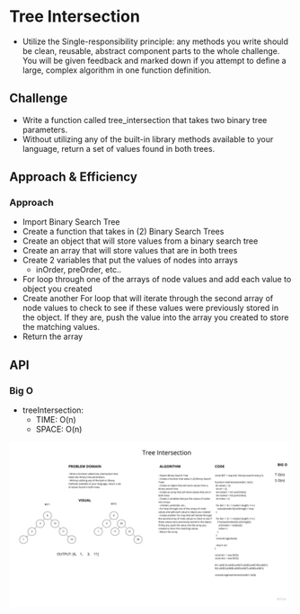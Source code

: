 # Tree Intersection
<!-- Short summary or background information -->
- Utilize the Single-responsibility principle: any methods you write should be clean, reusable, abstract component parts to the whole challenge. You will be given feedback and marked down if you attempt to define a large, complex algorithm in one function definition.

## Challenge
<!-- Description of the challenge -->
- Write a function called tree_intersection that takes two binary tree parameters.
- Without utilizing any of the built-in library methods available to your language, return a set of values found in both trees.

## Approach & Efficiency
<!-- What approach did you take? Why? What is the Big O space/time for this approach? -->

### Approach

- Import Binary Search Tree
- Create a function that takes in (2) Binary Search Trees
- Create an object that will store values from a binary search tree
- Create an array that will store values that are in both trees
- Create 2 variables that put the values of nodes into arrays
  - inOrder, preOrder, etc..
- For loop through one of the arrays of node values and add each value to object you created
- Create another For loop that will iterate through the second array of node values to check to see if these values were previously stored in the object. If they are, push the value into the array you created to store the matching values.
- Return the array

## API
<!-- Description of each method publicly available to your Linked List -->

### Big O

- treeIntersection:
  - TIME: O(n)
  - SPACE: O(n)

![WHITEBOARD](./Whiteboard.jpg)
